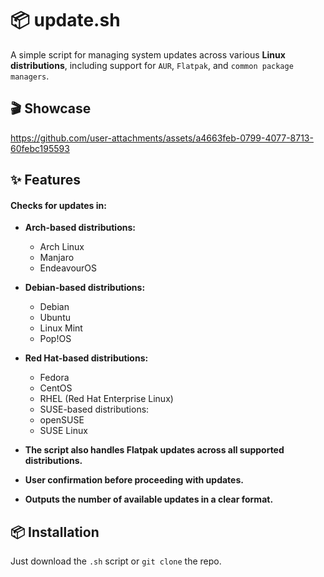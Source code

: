 # 📦 update.sh

A simple script for managing system updates across various **Linux distributions**, including support for `AUR`, `Flatpak`, and `common package managers`.

## 🎬 Showcase

https://github.com/user-attachments/assets/a4663feb-0799-4077-8713-60febc195593

## ✨ Features


#### Checks for updates in:
- **Arch-based distributions:**
  - Arch Linux
  - Manjaro
  - EndeavourOS
- **Debian-based distributions:**
  - Debian
  - Ubuntu
  - Linux Mint
  - Pop!OS
- **Red Hat-based distributions:**
  - Fedora
  - CentOS
  - RHEL (Red Hat Enterprise Linux)
  - SUSE-based distributions:
  - openSUSE
  - SUSE Linux
  
- **The script also handles Flatpak updates across all supported distributions.**
- **User confirmation before proceeding with updates.**
- **Outputs the number of available updates in a clear format.**


## 📦 Installation

Just download the `.sh` script or `git clone` the repo.

<!---
## 🧭 Steps to Create the Custom Command


1. **Create the `bin` Directory**  
   Create a folder called `bin` in `~/.local/share/`. If it already exists, simply add the `update.sh` script there and rename it to `update` (removing the `.sh` extension).

   ```bash
   mkdir -p ~/.local/share/bin
   cp /path/to/update.sh ~/.local/share/bin/update
   ```

1. **Make `update` executable**  
   Give the `update` permissions to run.

   ```bash
   chmod +x ~/.local/share/bin/update
   ```

**Update Your Shell Configuration:**
Add the following line to your `~/.bashrc` or `~/.zshrc`:

```bash
export PATH="$HOME/.local/share/bin:$PATH"
```

**Reload Your Terminal:**
Run the following command to apply the changes:

```bash
source ~/.bashrc
```
**or**

```bash
source ~/.zshrc
```
--->   
   

   
